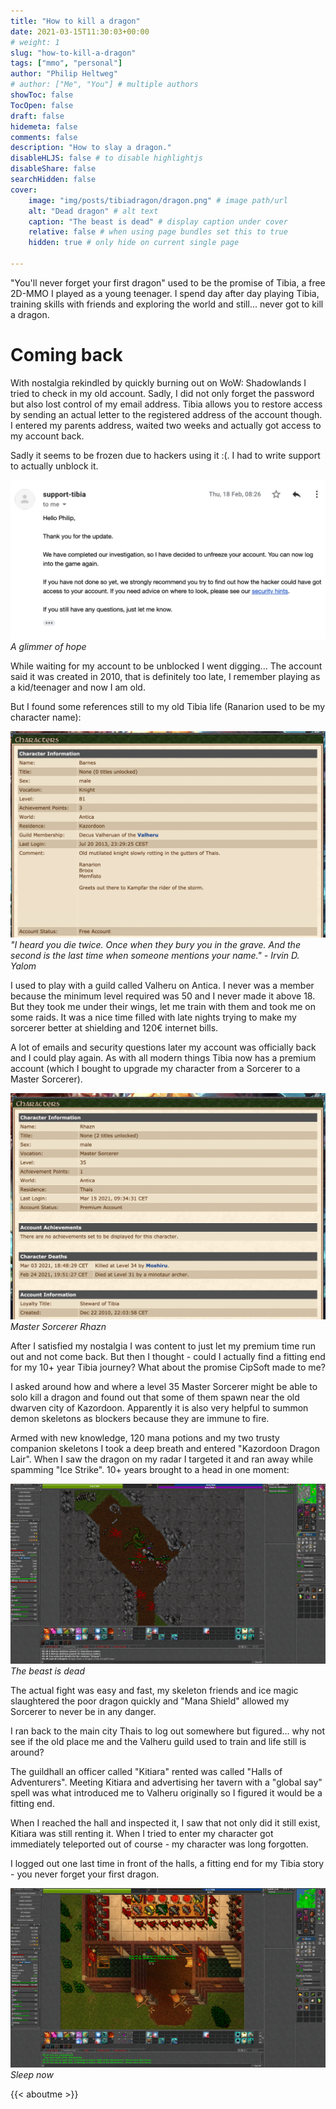 ```yaml
---
title: "How to kill a dragon"
date: 2021-03-15T11:30:03+00:00
# weight: 1
slug: "how-to-kill-a-dragon"
tags: ["mmo", "personal"]
author: "Philip Heltweg"
# author: ["Me", "You"] # multiple authors
showToc: false
TocOpen: false
draft: false
hidemeta: false
comments: false
description: "How to slay a dragon."
disableHLJS: false # to disable highlightjs
disableShare: false
searchHidden: false
cover:
    image: "img/posts/tibiadragon/dragon.png" # image path/url
    alt: "Dead dragon" # alt text
    caption: "The beast is dead" # display caption under cover
    relative: false # when using page bundles set this to true
    hidden: true # only hide on current single page

---
```


"You'll never forget your first dragon" used to be the promise of Tibia, a free 2D-MMO I played as a young teenager. I spend day after day playing Tibia, training skills with friends and exploring the world and still... never got to kill a dragon.

# Coming back

With nostalgia rekindled by quickly burning out on WoW: Shadowlands I tried to check in my old account. Sadly, I did not only forget the password but also lost control of my email address. Tibia allows you to restore access by sending an actual letter to the registered address of the account though. I entered my parents address, waited two weeks and actually got access to my account back.

Sadly it seems to be frozen due to hackers using it :(. I had to write support to actually unblock it.

![A glimmer of hope](/img/posts/tibiadragon/support.png#center)
*A glimmer of hope*

While waiting for my account to be unblocked I went digging... The account said it was created in 2010, that is definitely too late, I remember playing as a kid/teenager and now I am old.

But I found some references still to my old Tibia life (Ranarion used to be my character name):

!["I heard you die twice. Once when they bury you in the grave. And the second is the last time when someone mentions your name." - Irvin D. Yalom](/img/posts/tibiadragon/barnes.png#center)
*"I heard you die twice. Once when they bury you in the grave. And the second is the last time when someone mentions your name." - Irvin D. Yalom*

I used to play with a guild called Valheru on Antica. I never was a member because the minimum level required was 50 and I never made it above 18. But they took me under their wings, let me train with them and took me on some raids. It was a nice time filled with late nights trying to make my sorcerer better at shielding and 120€ internet bills.

A lot of emails and security questions later my account was officially back and I could play again. As with all modern things Tibia now has a premium account (which I bought to upgrade my character from a Sorcerer to a Master Sorcerer).

![Risen from the ashes](/img/posts/tibiadragon/rhazn.png#center)
*Master Sorcerer Rhazn*

After I satisfied my nostalgia I was content to just let my premium time run out and not come back. But then I thought - could I actually find a fitting end for my 10+ year Tibia journey? What about the promise CipSoft made to me?

I asked around how and where a level 35 Master Sorcerer might be able to solo kill a dragon and found out that some of them spawn near the old dwarven city of Kazordoon. Apparently it is also very helpful to summon demon skeletons as blockers because they are immune to fire.

Armed with new knowledge, 120 mana potions and my two trusty companion skeletons I took a deep breath and entered "Kazordoon Dragon Lair". When I saw the dragon on my radar I targeted it and ran away while spamming "Ice Strike". 10+ years brought to a head in one moment:

![The beast is dead](/img/posts/tibiadragon/dragon.png#center)
*The beast is dead*

The actual fight was easy and fast, my skeleton friends and ice magic slaughtered the poor dragon quickly and "Mana Shield" allowed my Sorcerer to never be in any danger.

I ran back to the main city Thais to log out somewhere but figured... why not see if the old place me and the Valheru guild used to train and life still is around?

The guildhall an officer called "Kitiara" rented was called "Halls of Adventurers". Meeting Kitiara and advertising her tavern with a "global say" spell was what introduced me to Valheru originally so I figured it would be a fitting end.

When I reached the hall and inspected it, I saw that not only did it still exist, Kitiara was still renting it. When I tried to enter my character got immediately teleported out of course - my character was long forgotten. 

I logged out one last time in front of the halls, a fitting end for my Tibia story - you never forget your first dragon.

![Sleep now](/img/posts/tibiadragon/halls.png#center)
*Sleep now*

{{< aboutme >}}